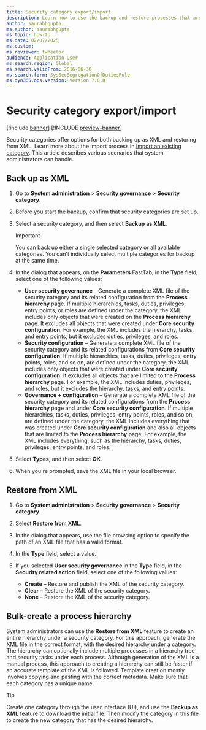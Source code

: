 ```yaml
--- 
title: Security category export/import
description: Learn how to use the backup and restore processes that are related to security categories. 
author: saurabhgupta
ms.author: saurabhgupta
ms.topic: how-to
ms.date: 02/07/2025
ms.custom:
ms.reviewer: twheeloc 
audience: Application User
ms.search.region: Global
ms.search.validFrom: 2016-06-30
ms.search.form: SysSecSegregationOfDutiesRule
ms.dyn365.ops.version: Version 7.0.0 
---
```


# Security category export/import

[!include [banner](../../../finance/includes/banner.md)]
[!INCLUDE [preview-banner](~/../shared-content/shared/preview-includes/preview-banner.md)]

Security categories offer options for both backing up as XML and restoring from XML. Learn more about the import process in [Import an existing category](security-category.md#import-an-existing-category). This article describes various scenarios that system administrators can handle.

## Back up as XML

1. Go to **System administration** \> **Security governance** \> **Security category**.
1. Before you start the backup, confirm that security categories are set up.
1. Select a security category, and then select **Backup as XML**.

    > [!IMPORTANT]
    > You can back up either a single selected category or all available categories. You can't individually select multiple categories for backup at the same time.

1. In the dialog that appears, on the **Parameters** FastTab, in the **Type** field, select one of the following values:

    - **User security governance** – Generate a complete XML file of the security category and its related configuration from the **Process hierarchy** page. If multiple hierarchies, tasks, duties, privileges, entry points, or roles are defined under the category, the XML includes only objects that were created on the **Process hierarchy** page. It excludes all objects that were created under **Core security configuration**. For example, the XML includes the hierarchy, tasks, and entry points, but it excludes duties, privileges, and roles.
    - **Security configuration** – Generate a complete XML file of the security category and its related configurations from **Core security configuration**. If multiple hierarchies, tasks, duties, privileges, entry points, roles, and so on, are defined under the category, the XML includes only objects that were created under **Core security configuration**. It excludes all objects that are limited to the **Process hierarchy** page. For example, the XML includes duties, privileges, and roles, but it excludes the hierarchy, tasks, and entry points.
    - **Governance + configuration** – Generate a complete XML file of the security category and its related configurations from the **Process hierarchy** page and under **Core security configuration**. If multiple hierarchies, tasks, duties, privileges, entry points, roles, and so on, are defined under the category, the XML includes everything that was created under **Core security configuration** and also all objects that are limited to the **Process hierarchy** page. For example, the XML includes everything, such as the hierarchy, tasks, duties, privileges, entry points, and roles.

1. Select **Types**, and then select **OK**.
1. When you're prompted, save the XML file in your local browser.

## Restore from XML

1. Go to **System administration** \> **Security governance** \> **Security category**.
1. Select **Restore from XML**.
1. In the dialog that appears, use the file browsing option to specify the path of an XML file that has a valid format.
1. In the **Type** field, select a value.
1. If you selected **User security governance** in the **Type** field, in the **Security related action** field, select one of the following values:

    - **Create** – Restore and publish the XML of the security category.
    - **Clear** – Restore the XML of the security category.
    - **None** – Restore the XML of the security category.

## Bulk-create a process hierarchy

System administrators can use the **Restore from XML** feature to create an entire hierarchy under a security category. For this approach, generate the XML file in the correct format, with the desired hierarchy under a category. The hierarchy can optionally include multiple processes in a hierarchy tree and security tasks under each process. Although generation of the XML is a manual process, this approach to creating a hierarchy can still be faster if an accurate template of the XML is followed. Template creation mostly involves copying and pasting with the correct metadata. Make sure that each category has a unique name.

> [!TIP] 
> Create one category through the user interface (UI), and use the **Backup as XML** feature to download the initial file. Then modify the category in this file to create the new category that has the desired hierarchy.
